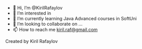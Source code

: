 - 👋 Hi, I’m @KirilRafaylov
- 👀 I’m interested in 
- 🌱 I’m currently learning Java Advanced courses in SoftUni
- 💞️ I’m looking to collaborate on ...
- 📫 How to reach me kiril.raf@gmail.com


Created by Kiril Rafaylov  

<!---
KirilRafaylov/KirilRafaylov is a ✨ special ✨ repository because its `README.md` (this file) appears on your GitHub profile.
You can click the Preview link to take a look at your changes.
--->
